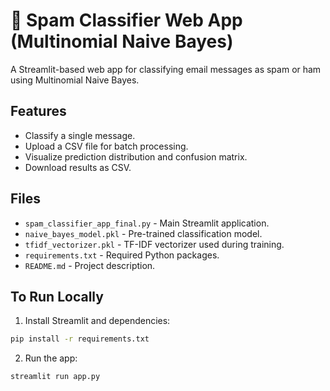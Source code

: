 
# 📧 Spam Classifier Web App (Multinomial Naive Bayes)

A Streamlit-based web app for classifying email messages as spam or ham using Multinomial Naive Bayes.

## Features
- Classify a single message.
- Upload a CSV file for batch processing.
- Visualize prediction distribution and confusion matrix.
- Download results as CSV.

## Files
- `spam_classifier_app_final.py` - Main Streamlit application.
- `naive_bayes_model.pkl` - Pre-trained classification model.
- `tfidf_vectorizer.pkl` - TF-IDF vectorizer used during training.
- `requirements.txt` - Required Python packages.
- `README.md` - Project description.

## To Run Locally
1. Install Streamlit and dependencies:
```bash
pip install -r requirements.txt
```
2. Run the app:
```bash
streamlit run app.py
```
